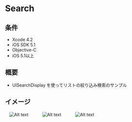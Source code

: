 Search
====================

条件
---------------
 * Xcode 4.2
 * iOS SDK 5.1
 * Objective-C
 * iOS 5.1以上

概要
---------------
 * UISearchDisplay を使ってリストの絞り込み検索のサンプル

イメージ
---------------
　![Alt text](https://raw.github.com/syake/UITableView-Examples/master/Search/assets/capture_01.png)　　
　![Alt text](https://raw.github.com/syake/UITableView-Examples/master/Search/assets/capture_02.png)　　
　![Alt text](https://raw.github.com/syake/UITableView-Examples/master/Search/assets/capture_03.png)

